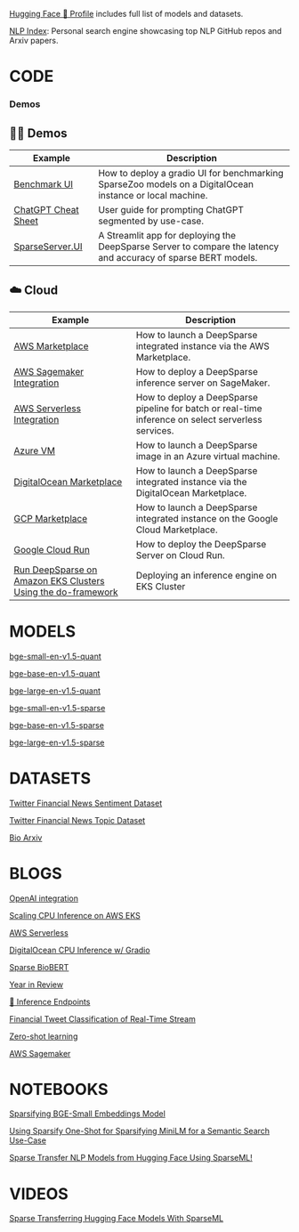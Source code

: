 [Hugging Face 🤗 Profile](https://huggingface.co/zeroshot) includes full list of models and datasets.

[NLP Index](https://index.quantumstat.com/): Personal search engine showcasing top NLP GitHub repos and Arxiv papers.

# CODE

### Demos

## 🧑‍💻 Demos

| Example     |      Description      |
|----------|-------------|
| [Benchmark UI](https://github.com/neuralmagic/deepsparse/tree/main/examples/benchmark-ui/)  | How to deploy a gradio UI for benchmarking SparseZoo models on a DigitalOcean instance or local machine.  |
| [ChatGPT Cheat Sheet](https://github.com/neuralmagic/deepsparse/tree/main/examples/chatgpt-cheat-sheet/)  | User guide for prompting ChatGPT segmented by use-case.  |
| [SparseServer.UI](https://github.com/neuralmagic/deepsparse/tree/main/examples/sparseserver-ui/)  | A Streamlit app for deploying the DeepSparse Server to compare the latency and accuracy of sparse BERT models. |

## ☁️ Cloud 

| Example     |      Description      |
|----------|-------------|
| [AWS Marketplace](https://github.com/neuralmagic/deepsparse/tree/main/examples/aws-marketplace/)  | How to launch a DeepSparse integrated instance via the AWS Marketplace. |
| [AWS Sagemaker Integration](https://github.com/neuralmagic/deepsparse/tree/main/examples/aws-sagemaker/)  | How to deploy a DeepSparse inference server on SageMaker. |
| [AWS Serverless Integration](https://github.com/neuralmagic/deepsparse/tree/main/examples/aws-serverless/)  | How to deploy a DeepSparse pipeline for batch or real-time inference on select serverless services. |
| [Azure VM](https://github.com/neuralmagic/deepsparse/tree/main/examples/azure-vm/)  | How to launch a DeepSparse image in an Azure virtual machine. |
| [DigitalOcean Marketplace](https://github.com/neuralmagic/deepsparse/tree/main/examples/do-marketplace/)  | How to launch a DeepSparse integrated instance via the DigitalOcean Marketplace. |
| [GCP Marketplace](https://github.com/neuralmagic/deepsparse/tree/main/examples/gcp-marketplace/) | How to launch a DeepSparse integrated instance on the Google Cloud Marketplace. |
| [Google Cloud Run](https://github.com/neuralmagic/deepsparse/tree/main/examples/google-cloud-run/) | How to deploy the DeepSparse Server on Cloud Run. |
| [Run DeepSparse on Amazon EKS Clusters Using the do-framework](https://github.com/neuralmagic/aws-do-eks) | Deploying an inference engine on EKS Cluster |

# MODELS
[bge-small-en-v1.5-quant](https://huggingface.co/neuralmagic/bge-small-en-v1.5-quant)

[bge-base-en-v1.5-quant](https://huggingface.co/neuralmagic/bge-base-en-v1.5-quant)

[bge-large-en-v1.5-quant](https://huggingface.co/neuralmagic/bge-large-en-v1.5-quant)

[bge-small-en-v1.5-sparse](https://huggingface.co/neuralmagic/bge-small-en-v1.5-sparse)

[bge-base-en-v1.5-sparse](https://huggingface.co/neuralmagic/bge-base-en-v1.5-sparse)

[bge-large-en-v1.5-sparse](https://huggingface.co/neuralmagic/bge-large-en-v1.5-sparse)

# DATASETS
[Twitter Financial News Sentiment Dataset](https://huggingface.co/datasets/zeroshot/twitter-financial-news-sentiment)

[Twitter Financial News Topic Dataset](https://huggingface.co/datasets/zeroshot/twitter-financial-news-topic)

[Bio Arxiv](https://huggingface.co/datasets/zeroshot/arxiv-biology)

# BLOGS
[OpenAI integration](https://neuralmagic.com/blog/integrating-deepsparse-with-openais-api-for-fast-local-llms/)

[Scaling CPU Inference on AWS EKS](https://neuralmagic.com/blog/scaling-cpu-inference-on-aws-eks-with-deepsparse/)

[AWS Serverless](https://neuralmagic.com/blog/deploy-serverless-machine-learning-inference-on-aws-with-deepsparse/)

[DigitalOcean CPU Inference w/ Gradio](https://neuralmagic.com/blog/how-to-achieve-up-to-3x-ai-speedup-on-digitaloceans-premium-cpus/)

[Sparse BioBERT](https://neuralmagic.com/blog/revolutionizing-biology-research-with-lightning-fast-nlp-introducing-sparse-biobert/)

[Year in Review](https://neuralmagic.com/blog/2022-year-in-review-at-neural-magic/)

[🤗 Inference Endpoints](https://neuralmagic.com/blog/accelerate-hugging-face-inference-endpoints-with-deepsparse/)

[Financial Tweet Classification of Real-Time Stream](https://neuralmagic.com/blog/classifying-finance-tweets-in-real-time-with-sparse-transformers/)

[Zero-shot learning](https://neuralmagic.com/blog/faster-zero-shot-learning-with-sparsity/)

[AWS Sagemaker](https://neuralmagic.com/blog/deepsparse-engine-aws-sagemaker/)

# NOTEBOOKS
[Sparsifying BGE-Small Embeddings Model](https://colab.research.google.com/github/neuralmagic/examples/blob/main/notebooks/sparsify-bge-small/Sparsifying_BGE_Small.ipynb)

[Using Sparsify One-Shot for Sparsifying MiniLM for a Semantic Search Use-Case](https://colab.research.google.com/github/neuralmagic/examples/blob/main/notebooks/sparsify-sentence-embeddings/Sparsify_One-Shot.ipynb)

[Sparse Transfer NLP Models from Hugging Face Using SparseML!](https://www.youtube.com/redirect?event=video_description&redir_token=QUFFLUhqblg0YjlGNUFwZ1pRRzJhd0RwWndQRWV4ZUF2Z3xBQ3Jtc0trV21HVkhwZjNxQlMtY2xjVHRrMG9obzlybXFnNlNFQnJBeUlqZVR0WWY0aFp4YkczeEU5VnJ5Vzc5YVk1THBobjkxTlNLSDdhTHJhYkxvSENHWjNmYmptZlZnclRUS3M4T2NtZjVKclYtVjhBY0Z0TQ&q=https%3A%2F%2Fcolab.research.google.com%2Fdrive%2F1I5ez6ZpdT0K-yo7l9AXrrJ7tIFoEP8Jv&v=ltdKqiB7FFU)

# VIDEOS

[Sparse Transferring Hugging Face Models With SparseML](https://www.youtube.com/watch?v=ltdKqiB7FFU)
